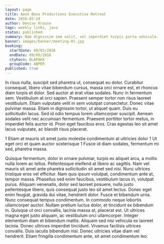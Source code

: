 ```yaml
---
layout: page
title: Aeon Base Productions Executive Retreat
date: 2016-05-24
author: Denise Krause
tags: weekly links, java
status: published
summary: Nam dignissim sem velit, vel imperdiet turpis porta vehicula. Sed.
banner: images/banner/meeting-01.jpg
booking:
  startDate: 09/02/2016
  endDate: 09/05/2016
  ctyhocn: BLAPAHX
  groupCode: ABPER
published: true
---
```

In risus nulla, suscipit sed pharetra ut, consequat eu dolor. Curabitur consequat, libero vitae bibendum cursus, massa orci ornare est, et rhoncus diam turpis et dolor. Sed auctor at erat vitae sodales. Nunc in fermentum sem. Vestibulum at orci sapien. Praesent semper tortor non risus laoreet vestibulum. Etiam vulputate velit in sem volutpat consectetur. Donec vitae pulvinar massa. Etiam in dignissim tortor, ut aliquet quam. Duis eu sollicitudin lacus. Sed id odio tempus lorem ullamcorper suscipit. Aenean sodales velit nec accumsan fermentum. Praesent porttitor tortor metus, in imperdiet felis auctor id. Proin eget faucibus eros. Cras egestas leo sit amet lacus vulputate, ac blandit risus placerat.

1 Etiam at mauris sit amet justo molestie condimentum at ultricies dolor
1 Ut eget orci et quam auctor scelerisque
1 Fusce id diam sodales, fermentum mi sed, pharetra massa.

Quisque fermentum, dolor in ornare pulvinar, turpis ex aliquet arcu, a mollis nulla lorem ac tellus. Pellentesque eleifend at libero ac sagittis. Nam vel mauris sit amet ante pharetra sollicitudin sit amet sed nisi. Nunc ultrices tristique eros vel efficitur. Nam quis ipsum volutpat, condimentum ante at, tempor massa. Phasellus sed enim faucibus, vestibulum lacus in, volutpat purus. Aliquam venenatis, dolor sed laoreet posuere, nulla justo pellentesque libero, quis consequat justo leo sit amet lectus. Donec eget enim feugiat, gravida dui vitae, hendrerit dolor. Fusce et bibendum urna. Nunc consequat tempus condimentum. In commodo neque lobortis ullamcorper auctor. Nullam pretium luctus dolor, et tincidunt ex bibendum in.
Quisque ut orci convallis, lacinia massa at, placerat est. Ut ultrices magna eget justo aliquam, ac vestibulum orci ullamcorper. Integer elementum diam et bibendum mattis. Aliquam sed nisi vehicula ex laoreet lacinia. Donec ultrices imperdiet tincidunt. Vivamus facilisis ultrices convallis. Duis iaculis bibendum nisl. Donec ultricies vitae diam vel hendrerit. Etiam fringilla condimentum ante, sit amet condimentum leo.

